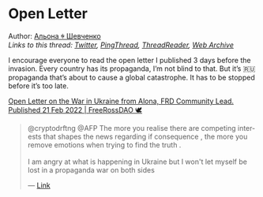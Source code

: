 # Open Letter

Author: [Альона ꑭ Шевченко](https://twitter.com/cryptodrftng)  
*Links to this thread: [Twitter](https://twitter.com/cryptodrftng/status/1502208168260157442), [PingThread](https://pingthread.com/thread/1502208168260157442), [ThreadReader](https://threadreaderapp.com/thread/1502208168260157442.html), [Web Archive](https://web.archive.org/web/*/https://twitter.com/cryptodrftng/status/1502208168260157442)*

I encourage everyone to read the open letter I published 3 days before the invasion. Every country has its propaganda, I’m not blind to that. But it’s 🇷🇺 propaganda that’s about to cause a global catastrophe. It has to be stopped before it’s too late.

[Open Letter on the War in Ukraine from Alona, FRD Community Lead. Published 21 Feb 2022 | FreeRossDAO 🕊](https://www.freerossdao.org/2022/02/21/open-letter-on-the-war-in-ukraine-from-alona-frd-community-lead-2/)

<blockquote class="twitter-tweet">
    <p lang="en" dir="ltr">
    @cryptodrftng @AFP The more you realise there are competing interests that shapes the news regarding if consequence , the more you remove emotions when trying to find the truth .<br />
    <br />
    I am angry at what is happening in Ukraine but I won&#39;t let myself be lost in a propaganda war on both sides<br />
    </p>
    &mdash; <a href="https://twitter.com/CannonleoGeek/status/1502207380272164865">Link</a>
</blockquote>
